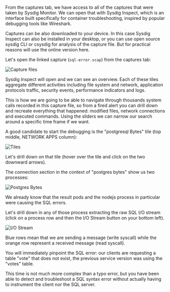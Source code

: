 From the captures tab, we have access to all of the captures that were taken by Sysdig Monitor. We can open that with Sysdig Inspect, which is an interface built specifically for container troubleshooting, inspired by popular debugging tools like Wireshark.

Captures can be also downloaded to your device. In this case Sysdig Inspect can also be installed in your desktop, or you can use open source sysdig CLI or csysdig for analysis of the capture file. But for practical reasons will use the online version here.

Let's open the linked capture (`sql-error.scap`) from the captures tab:

![Capture files](/sysdig/scenarios/monitor-lab02/assets/image15.png)

Sysdig Inspect will open and we can see an overview. Each of these tiles aggregate different activities including file system and network, application protocols traffic, security events, performance indicators and logs.

This is how we are going to be able to navigate through thousands system calls recorded in this capture file, so from a fired alert you can drill down and recreate everything that happened: modified files, network connections and executed commands. Using the sliders we can narrow our search around a specific time frame if we want.

A good candidate to start the debugging is the "postgresql Bytes" tile (top middle, NETWORK APPS column):

![Tiles](/sysdig/scenarios/monitor-lab02/assets/image16.png)

Let's drill down on that tile (hover over the tile and click on the two downward arrows).

The connection section in the context of "postgres bytes" show us two processes:

![Postgres Bytes](/sysdig/scenarios/monitor-lab02/assets/image17.png)

We already know that the result pods and the nodejs process in particular were causing the SQL errors.

Let's drill down in any of those process extracting the raw SQL I/O stream (click on a process row and then the I/O Stream button on your bottom left).

![I/O Stream](/sysdig/scenarios/monitor-lab02/assets/image18.png)

Blue rows mean that we are sending a message (write syscall) while the orange row represent a received message (read syscall).

You will immediately pinpoint the SQL error: our clients are requesting a table "vote" that does not exist, the previous service version was using the "votes" table.

This time is not much more complex than a typo error, but you have been able to detect and troubleshoot a SQL syntax error without actually having to instrument the client nor the SQL server.
